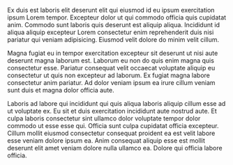 Ex duis est laboris elit deserunt elit qui eiusmod id eu ipsum exercitation ipsum Lorem tempor. Excepteur dolor ut qui commodo officia quis cupidatat anim. Commodo sunt laboris quis deserunt est aliquip aliqua. Incididunt id aliqua aliquip excepteur Lorem consectetur enim reprehenderit duis nisi pariatur qui veniam adipisicing. Eiusmod velit dolore do minim velit cillum.

Magna fugiat eu in tempor exercitation excepteur sit deserunt ut nisi aute deserunt magna laborum est. Laborum eu non do quis enim magna quis consectetur esse. Pariatur consequat velit occaecat voluptate aliquip eu consectetur ut quis non excepteur ad laborum. Ex fugiat magna labore consectetur anim pariatur. Ad dolor veniam ipsum ea irure cillum veniam sunt duis et magna dolor officia aute.

Laboris ad labore qui incididunt qui quis aliqua laboris aliquip cillum esse ad ut voluptate ex. Eu sit et duis exercitation incididunt aute nostrud aute. Et culpa laboris consectetur sint ullamco dolor voluptate tempor dolor commodo ut esse esse qui. Officia sunt culpa cupidatat officia excepteur. Cillum mollit eiusmod consectetur consequat proident ea est velit labore esse veniam dolore ipsum ea. Anim consequat aliquip esse est mollit deserunt elit amet veniam dolore nulla ullamco ea. Dolore qui officia labore officia.